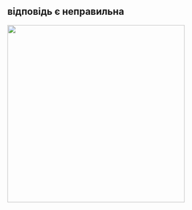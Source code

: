  <html>
   <head>
<link rel="rdfalsesheet" type="text/css" href="rdfalse.css" />
   </head>
  <heder>
   <p><h2>відповідь є неправильна </h2></p>
  </heder>
   <body>
 <img src="https://w7.pngwing.com/pngs/623/1/png-transparent-red-cross-cancel-cancelled-cancellation-symbol-icon-sign.png"with="400px" height="400px"/>
   </body>
</html>
